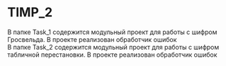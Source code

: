 # TIMP_2
В папке Task_1 содержится модульный проект для работы с шифром Гросвельда. В проекте реализован обработчик ошибок</br>
В папке Task_2 содержится модульный проект для работы с шифром табличной перестановки. В проекте реализован обработчик ошибок</br>
